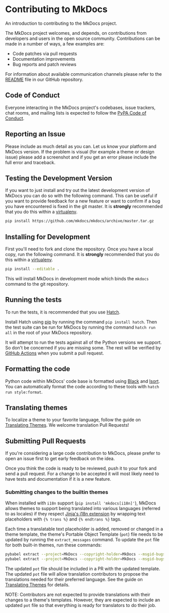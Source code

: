 # Contributing to MkDocs

An introduction to contributing to the MkDocs project.

The MkDocs project welcomes, and depends, on contributions from developers and
users in the open source community. Contributions can be made in a number of
ways, a few examples are:

- Code patches via pull requests
- Documentation improvements
- Bug reports and patch reviews

For information about available communication channels please refer to the
[README](https://github.com/mkdocs/mkdocs/blob/master/README.md) file in our
GitHub repository.

## Code of Conduct

Everyone interacting in the MkDocs project's codebases, issue trackers, chat
rooms, and mailing lists is expected to follow the [PyPA Code of Conduct].

## Reporting an Issue

Please include as much detail as you can. Let us know your platform and MkDocs
version. If the problem is visual (for example a theme or design issue) please
add a screenshot and if you get an error please include the full error and
traceback.

## Testing the Development Version

If you want to just install and try out the latest development version of
MkDocs you can do so with the following command. This can be useful if you
want to provide feedback for a new feature or want to confirm if a bug you
have encountered is fixed in the git master. It is **strongly** recommended
that you do this within a [virtualenv].

```bash
pip install https://github.com/mkdocs/mkdocs/archive/master.tar.gz
```

## Installing for Development

First you'll need to fork and clone the repository. Once you have a local
copy, run the following command. It is **strongly** recommended that you do
this within a [virtualenv].

```bash
pip install --editable .
```

This will install MkDocs in development mode which binds the `mkdocs` command
to the git repository.

## Running the tests

To run the tests, it is recommended that you use [Hatch].

Install Hatch using [pip] by running the command `pip install hatch`.
Then the test suite can be run for MkDocs by running the command `hatch run all` in the
root of your MkDocs repository.

It will attempt to run the tests against all of the Python versions we
support. So don't be concerned if you are missing some. The rest
will be verified by [GitHub Actions] when you submit a pull request.

## Formatting the code

Python code within MkDocs' code base is formatted using [Black] and [Isort].
You can automatically format the code according to these tools
with `hatch run style:format`.

## Translating themes

To localize a theme to your favorite language, follow the guide on [Translating
Themes]. We welcome translation Pull Requests!

## Submitting Pull Requests

If you're considering a large code contribution to MkDocs, please prefer to
open an issue first to get early feedback on the idea.

Once you think the code is ready to be reviewed, push
it to your fork and send a pull request. For a change to be accepted it will
most likely need to have tests and documentation if it is a new feature.

### Submitting changes to the builtin themes

When installed with `i18n` support (`pip install 'mkdocs[i18n]'`), MkDocs allows
themes to support being translated into various languages (referred to as
locales) if they respect [Jinja's i18n extension] by wrapping text placeholders
with `{% trans %}` and `{% endtrans %}` tags.

Each time a translatable text placeholder is added, removed or changed in a
theme template, the theme's Portable Object Template (`pot`) file needs to be
updated by running the `extract_messages` command. To update the
`pot` file for both built-in themes, run these commands:

```bash
pybabel extract --project=MkDocs --copyright-holder=MkDocs --msgid-bugs-address='https://github.com/mkdocs/mkdocs/issues' --no-wrap --version="$(hatch version)" --mapping-file mkdocs/themes/babel.cfg --output-file mkdocs/themes/mkdocs/messages.pot mkdocs/themes/mkdocs
pybabel extract --project=MkDocs --copyright-holder=MkDocs --msgid-bugs-address='https://github.com/mkdocs/mkdocs/issues' --no-wrap --version="$(hatch version)" --mapping-file mkdocs/themes/babel.cfg --output-file mkdocs/themes/readthedocs/messages.pot mkdocs/themes/readthedocs
```

The updated `pot` file should be included in a PR with the updated template.
The updated `pot` file will allow translation contributors to propose the
translations needed for their preferred language. See the guide on [Translating
Themes] for details.

NOTE:
Contributors are not expected to provide translations with their changes to
a theme's templates. However, they are expected to include an updated `pot`
file so that everything is ready for translators to do their job.

[virtualenv]: https://virtualenv.pypa.io/en/latest/user_guide.html
[pip]: https://pip.pypa.io/en/stable/
[Hatch]: https://hatch.pypa.io/
[GitHub Actions]: https://docs.github.com/actions
[PyPA Code of Conduct]: https://www.pypa.io/en/latest/code-of-conduct/
[Translating Themes]: ../dev-guide/translations.md
[Jinja's i18n extension]: https://jinja.palletsprojects.com/en/latest/extensions/#i18n-extension
[Black]: https://pypi.org/project/black/
[Isort]: https://pypi.org/project/isort/
